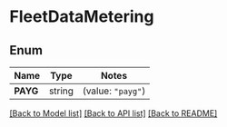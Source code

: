 # FleetDataMetering

## Enum

Name | Type | Notes
------------ | ------------- | -------------
**PAYG** | string | (value: `"payg"`)


[[Back to Model list]](../README.md#documentation-for-models) [[Back to API list]](../README.md#documentation-for-api-endpoints) [[Back to README]](../README.md)


